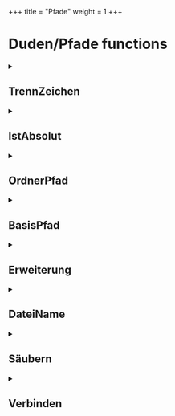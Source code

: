 +++
title = "Pfade"
weight = 1
+++
# Duden/Pfade functions
<details>
<summary><h2>TrennZeichen</h2></summary>
<ul>
<pre>
Gibt den Pfad-Trennzeichen, der dem Betriebssystem entspricht zurück.
Auf Linux: '/'
Auf Windows: '\'
</pre>
</li>
	<li>Return type: <code>Buchstabe</code></li>
</ul>

<h3>Aliases</h3>
<ol>
	<li><code>&#34;Pfad-Trennzeichen&#34;</code></li>
	<li><code>&#34;den Pfad-Trennzeichen&#34;</code></li>
	<li><code>&#34;das Pfad-Trennzeichen&#34;</code></li>
</ol>

<h3>Implementation</h3>
<pre class="language-ddp" tabindex="0">
<code class="language-ddp">
Wenn das Betriebssystem gleich "Windows" ist, gib '\\' zurück.
Gib '/' zurück.

</code>
</pre>
</details>

<details>
<summary><h2>IstAbsolut</h2></summary>
<ul>
<pre>
Gibt zurück ob der gegebene UNIX Pfad ein absoluter oder relativer Pfad ist
</pre>
	<li>Parameters: <code>t</code></li>
	<li>Parameter type: <code>Text</code></li>
	<li>Return type: <code>Boolean</code></li>
</ul>

<h3>Aliases</h3>
<ol>
	<li><code>&#34;&lt;t&gt; ein Absoluter Pfad ist&#34;</code></li>
</ol>

<h3>Implementation</h3>
<pre class="language-ddp" tabindex="0">
<code class="language-ddp">
Gib '/' am Anfang von t steht zurück.

</code>
</pre>
</details>

<details>
<summary><h2>OrdnerPfad</h2></summary>
<ul>
<pre>
Gibt den Pfad ohne den letzen Element zurück. 
Falls der Pfad leer ist, wird ein "." zurück gegeben.
Falls der Pfad nur aus "/" gefolg von nicht-"/" Zeichen, wird "/" zurückgegeben.
</pre>
	<li>Parameters: <code>t</code></li>
	<li>Parameter type: <code>Text</code></li>
	<li>Return type: <code>Text</code></li>
</ul>

<h3>Aliases</h3>
<ol>
	<li><code>&#34;den Ordnerpfad von &lt;t&gt;&#34;</code></li>
</ol>

<h3>Implementation</h3>
<pre class="language-ddp" tabindex="0">
<code class="language-ddp">
Die Zahl i ist die Länge von t.

Solange i größer als 0 ist, mache:
	Wenn t an der Stelle i gleich '/' ist, dann:
		Der Text dir ist t von 1 bis i.
		Entferne alle '/' nach dir.
		Wenn die Länge von dir gleich 0 ist, gib "/" zurück.

		Gib dir zurück.
	Verringere i um 1.
Gib "." zurück.

</code>
</pre>
</details>

<details>
<summary><h2>BasisPfad</h2></summary>
<ul>
<pre>
Gibt den letzten Element eines Pfades zurück. Falls der Pfad leer ist, wird "." ausgegeben.
</pre>
	<li>Parameters: <code>t</code></li>
	<li>Parameter type: <code>Text</code></li>
	<li>Return type: <code>Text</code></li>
</ul>

<h3>Aliases</h3>
<ol>
	<li><code>&#34;den Basispfad von &lt;t&gt;&#34;</code></li>
	<li><code>&#34;der Basispfad von &lt;t&gt;&#34;</code></li>
</ol>

<h3>Implementation</h3>
<pre class="language-ddp" tabindex="0">
<code class="language-ddp">
Der Text t2 ist (t mit allen '/' danach entfernt).
Die Zahl i ist die Länge von t2.
Solange i größer als 0 ist, mache:
	Wenn t2 an der Stelle i gleich '/' ist, dann:
		Gib t2 von (i plus 1) bis (die Länge von t2) zurück.
	Verringere i um 1.
Gib "." zurück.

</code>
</pre>
</details>

<details>
<summary><h2>Erweiterung</h2></summary>
<ul>
<pre>
Gibt die Erweiterung einer Datei zurück. Wenn der Pfad eines Ordners gegeben wurde 
oder der Parameter t leer ist, wird einen leeren Text zurück gegeben.
</pre>
	<li>Parameters: <code>t</code></li>
	<li>Parameter type: <code>Text</code></li>
	<li>Return type: <code>Text</code></li>
</ul>

<h3>Aliases</h3>
<ol>
	<li><code>&#34;die Erweiterung der Datei bei &lt;t&gt;&#34;</code></li>
</ol>

<h3>Implementation</h3>
<pre class="language-ddp" tabindex="0">
<code class="language-ddp">
Die Zahl i ist die Länge von t.
Solange i größer als 0 ist, mache:
	Wenn t an der Stelle i gleich '/' ist, gib "" zurück.
	Wenn t an der Stelle i gleich '.' ist, gib t von i bis (die Länge von t) zurück.
	Verringere i um 1.
Gib "" zurück.

</code>
</pre>
</details>

<details>
<summary><h2>DateiName</h2></summary>
<ul>
<pre>
Gibt den Dateinamen einer Datei zurück.
</pre>
	<li>Parameters: <code>t</code></li>
	<li>Parameter type: <code>Text</code></li>
	<li>Return type: <code>Text</code></li>
</ul>

<h3>Aliases</h3>
<ol>
	<li><code>&#34;den Dateinamen von &lt;t&gt;&#34;</code></li>
	<li><code>&#34;der Dateiname von &lt;t&gt;&#34;</code></li>
</ol>

<h3>Implementation</h3>
<pre class="language-ddp" tabindex="0">
<code class="language-ddp">
Der Text bf ist der Basispfad von t.
Wenn bf gleich "." ist, gib "" zurück.
Die Zahl i ist 1.
Solange i kleiner als, oder die Länge von bf ist und bf an der Stelle i ungleich '.' ist, erhöhe i um 1.
Gib bf von 1 bis (i minus 1) zurück.

</code>
</pre>
</details>

<details>
<summary><h2>Säubern</h2></summary>
<ul>
<pre>
Säubert/Normalisiert einen UNIX Pfad:
- Ersetzt mehrere aufeinderfolgende '/' durch einen ("///" -> "/")
- Entfernt '.' pfade ("a/." -> "a")
- Entfernt innere '..' pfade und das (nicht-..) element das davor steht ("a/b/.." -> "a")
- Entfernt .. elemente die nach root stehen ("/.." -> "/")

Der gesäuberter Pfad endet mit einem '/' nur wenn es root ist.
Ein leerer Pfad gibt "." zurück.

Entspricht Go's path.clean funktion
https://pkg.go.dev/path#Clean
</pre>
	<li>Parameters: <code>t</code></li>
	<li>Parameter type: <code>Text</code></li>
	<li>Return type: <code>Text</code></li>
</ul>

<h3>Aliases</h3>
<ol>
	<li><code>&#34;der Pfad &lt;t&gt; gesäubert&#34;</code></li>
</ol>

<h3>Implementation</h3>
<pre class="language-ddp" tabindex="0">
<code class="language-ddp">
Wenn t gleich "" ist, gib "." zurück.
Der Boolean rooted ist wahr, wenn t an der Stelle 1 gleich '/' ist.
Die Zahl n ist die Länge von t.
Die Text path ist "". [ output text ]
Die Zahl r ist 1. [ next index to process ]
Die Zahl dotdot ist 1. [ index where .. must stop ]
Wenn rooted gleich wahr ist, dann:
	Füge '/' an path an.
	Speichere 2 in r.
	Speichere 2 in dotdot.

Solange r kleiner als, oder n ist, mache:
	[Schreibe r auf eine Zeile.]
	Wenn t an der Stelle r gleich '/' ist, dann:
		[ empty path element ]
		Erhöhe r um 1. [skip /]
	Wenn aber t an der Stelle r gleich '.' ist und (r gleich n ist oder t an der Stelle (r plus 1) gleich '/' ist), dann:
		[ . element ]
		Erhöhe r um 1. [skip .]
	Wenn aber t an der Stelle r gleich '.' ist und t an der Stelle (r plus 1) gleich '.' ist und (r plus 1 gleich n ist oder t an der Stelle (r plus 2) gleich '/' ist), dann:
		[ .. element: remove last / ]
		Erhöhe r um 2. 
		Wenn die Länge von path größer als, oder dotdot ist, dann:
			Mache:
				Wenn die Länge von path gleich 1 ist, dann:
					Speichere "" in path.
				Sonst
					Speichere path von 1 bis (die Länge von path minus 1) in path.
			Solange die Länge von path größer als dotdot ist und path an der Stelle (die Länge von path minus 1) ungleich '/' ist.
		Wenn aber rooted gleich falsch ist, dann:
			[ cannot backtrack, but not rooted, so append .. element ]
			Wenn die Länge von path größer als 0 ist, dann:
				Füge '/' an path an.
			Füge ".." an path an.
			Speichere die Länge von path in dotdot.
	Sonst:
		[ add slash if needed ]
		Wenn rooted und die Länge von path ungleich 1 ist oder nicht rooted und die Länge von path ungleich 0 ist, dann:
			Füge '/' an path an.

		Solange r kleiner als, oder n ist und t an der Stelle r ungleich '/' ist, mache:
			Füge (t an der Stelle r) an path an.
			Erhöhe r um 1.

Wenn path leer ist, speichere "." in path.
Gib path zurück.

</code>
</pre>
</details>

<details>
<summary><h2>Verbinden</h2></summary>
<ul>
<pre>
Verbindet zwei UNIX Pfade mit einem '/' und säubert zuletzt.
</pre>
	<li>Parameters: <code>a</code>, <code>b</code></li>
	<li>Parameter types: <code>Text</code>, <code>Text</code></li>
	<li>Return type: <code>Text</code></li>
</ul>

<h3>Aliases</h3>
<ol>
	<li><code>&#34;die Pfade &lt;a&gt; und &lt;b&gt; verbunden&#34;</code></li>
</ol>

<h3>Implementation</h3>
<pre class="language-ddp" tabindex="0">
<code class="language-ddp">
Wenn a leer ist, gib b zurück.
Wenn b leer ist, gib a zurück.
Gib der Pfad (a verkettet mit '/' verkettet mit b) gesäubert zurück.

</code>
</pre>
</details>


